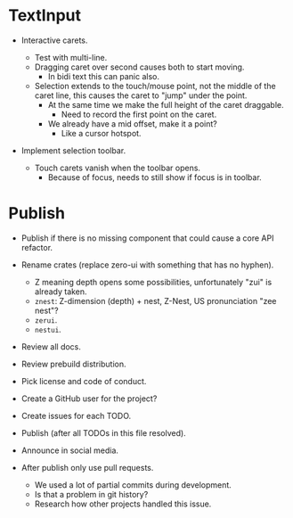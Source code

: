 # TextInput

* Interactive carets.
    - Test with multi-line.
    - Dragging caret over second causes both to start moving.
        - In bidi text this can panic also.
    - Selection extends to the touch/mouse point, not the middle of the caret line,
        this causes the caret to "jump" under the point.
        - At the same time we make the full height of the caret draggable.
            - Need to record the first point on the caret.
        - We already have a mid offset, make it a point?
            - Like a cursor hotspot.

* Implement selection toolbar.
    - Touch carets vanish when the toolbar opens.
        - Because of focus, needs to still show if focus is in toolbar.

# Publish

* Publish if there is no missing component that could cause a core API refactor.

* Rename crates (replace zero-ui with something that has no hyphen). 
    - Z meaning depth opens some possibilities, unfortunately "zui" is already taken.
    - `znest`: Z-dimension (depth) + nest, Z-Nest, US pronunciation "zee nest"? 
    - `zerui`.
    - `nestui`.

* Review all docs.
* Review prebuild distribution.
* Pick license and code of conduct.
* Create a GitHub user for the project?
* Create issues for each TODO.

* Publish (after all TODOs in this file resolved).
* Announce in social media.

* After publish only use pull requests.
    - We used a lot of partial commits during development.
    - Is that a problem in git history?
    - Research how other projects handled this issue.